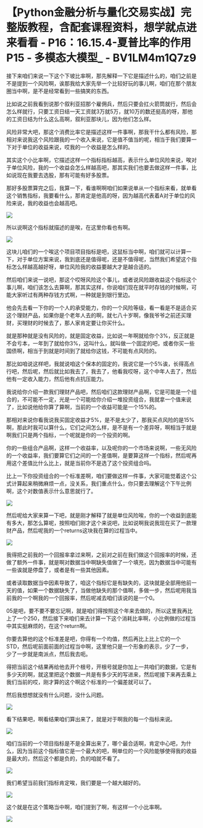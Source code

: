 # 【Python金融分析与量化交易实战】完整版教程，含配套课程资料，想学就点进来看看 - P16：16.15.4-夏普比率的作用P15 - 多模态大模型_ - BV1LM4m1Q7z9

接下来咱们来说一下这个下坡比率啊，那先解释一下它是描述什么的，咱们之前是不是提到一个风险啊，诶那我给大家先举一个比较好玩的事儿啊，咱们在那个朋友圈当中啊，是不是经常看到一些搞笑的东西。

比如说之前我看到说那个叙利亚招那个雇佣兵，然后只要会扛火箭筒就行，然后会怎么样就行，只要工资日结一天工资就3万就5万，就10万的数还挺高的呀，那他的工资日结为什么这么高啊，叙利亚那块儿，因为他们怎么样。

风险非常大吧，那这个消费比率它是描述这样一件事啊，那我干什么都有风险，那相对来说我这个风险跟我的一个收入来说，它是值不值当的呢，相当于我们要算一下对于单位的收益来说，哎我的一个收益是怎么样的。

其实这个小比率啊，它描述这样一个指标指标越高，表示什么单位风险来说，唉对于单位风险，我的一个收益会怎么样越高吧，那其实我们也要去做这样一件事，比如说现在我要去选股，那有可能有好多股票。

那好多股票算完之后，我算一下，看谁啊啊咱们如果说单从一个指标来看，就单看这个销售指标，我要看什么，那肯定是他高的呀，因为越高代表着A对于单位的风险来说，我的收益也会越高吧。



![](img/6fe6edd61de4906874e4d948312dba8c_1.png)

所以说啊这个指标就描述的是唉，在这里你看也有啊。

![](img/6fe6edd61de4906874e4d948312dba8c_3.png)

这块儿咱们的一个唉这个项目项目指标是吧，这鼠标当中啊，咱们就可以计算一下，对于单位方案来说，我到底还是值得呢，还是不值得呢，当然我们希望这个指标怎么样越高越好呀，单位风险我的收益要越大才是越合适的。

然后咱们来说一说吧，那这个哎呀风险这个事儿，或者说风险跟收益这个指标这个事儿啊，咱们该怎么去算啊，那其实这样，你说咱们现在就平时存钱的时候啊，可能大家听过有两种存钱方式啊，一种就是到银行里边。

他会先去看一下你的一个人的承受能力，你的一个风险等级，看一看是不是适合买这个理财产品，如果你是个老年人去的啊，就七八十岁啊，像我爷爷之前还买理财，买理财的时候去了，那人家肯定要让你买什么。

就是那种就是没有风险的，就是固定收益，比如说一年啊就给你个3%，反正就是不会亏本，一年到了就给你3%，这叫什么，就叫做一个固定的吧，或者你买一些国债啊，相当于到就是时间到了就给你这钱，不可能有点风险的。

那比如咱说这样吧，我就说咱这个保本的固定的，我说它是一个5%诶，长得高点行吧，然后呢，然后就比如我去了，我去了，他看我哎呀，这个中年人去了，然后他有一定收入能力，然后他有点抗压能力。

我说给你介绍一款我们理财产品吧，然后咱们这款理财产品啊，它是可能是一个组合的，不可能不一定，光是一个可能给你介绍一堆投资组合，我就拿一个值来说了，比如说他给你算了算啊，当前的一个收益可能是一个15%的。

那相对来说你看我说我买固定收益才5%，是不是太少了，那我买点风险的是15%啊，那此时我可以算什么，它们之间怎么样，是不是有一个差异呀，啊相当于就是啊我们只是两个指标，一个呢就是你的一个投资的啊。

你的一些组合产品啊，这样一个收益率，以及呢你的一个市场来说啊，一些无风险的一个收益率，我们要算它们之间的一个差值啊，是要算这样一个指标，然后呢再用这个差值比什么比上，就是当前你不是选了这个投资组合吗。

比上一下你投资组合的一个标准差啊，咱们要做这样一件事，大家可能觉着这个公式计算起来稍微麻烦一点，没关系，我们重点什么，你只要去理解这个下午比例啊，这个对数值表示什么意思就行了。



![](img/6fe6edd61de4906874e4d948312dba8c_5.png)

然后呢给大家来算一下吧，就是刚才解释了就是单位风险唉，你的一个收益到底能有多大，那怎么算呢，按照咱们刚才这个来说吧，比如说啊我说我现在买了一款理财产品，然后呢我的一个returns这块我在算的过程当中。



![](img/6fe6edd61de4906874e4d948312dba8c_7.png)

我得把之前我的一个回报率拿过来啊，之前对之前在我们做这个回报率的时候，还做了额外一件事，就是啊对数据当中啊缺失值做了一个填充，因为数据当中可能有一些诶就是停盘了，或者是有一些其他因素。

或者读取数据当中因素导致了，咱这个指标它是有缺失的，这块就是全部用他前一天的值，如果一个数据缺失了，当做他缺失的那个值啊，多做一步，然后呢用我当前我的一个啊我的一个回报率，然后呢减去咱们该说的是一个0。

05是吧，要不要不要忘记啊，就是咱们得按照这个年来去做的，所以这里我再比上了一个250，然后接下来咱们来去计算一下这个消耗比率啊，小比例做的过程当中其实挺麻烦的，在这个return啊。

你要去算他的这个标准差是吧，你得有一个均值，然后再比上比上它的一个STD，然后呢前面前面的过程当中啊，这里他只是一个形象的表示，少了一步，少了一步就是南派点，然后我去呃。

得把当前这个结果再给他去开个根号，开根号就是你加上一共咱们的数据，它是有多少天的啊，就这里把这个数据一共是有多少天的写进来，然后呢接下来再去乘上我们当前的哎，刚才算的这个啊这个标准的一个偏差就可以了。

然后我想想就没有什么问题，没什么问题。

![](img/6fe6edd61de4906874e4d948312dba8c_9.png)

看下结果吧，啊看结果咱们算出来了，就是对于啊我的每一个指标来说。

![](img/6fe6edd61de4906874e4d948312dba8c_11.png)

咱们当前的一个项目指标是不是全算出来了，哪个最合适啊，肯定中心吧，为什么，因为当前这个指标值它是一个最大的吧，啊单位的一个风险能够使得我的收益是最大的，然后这个都是负的，负的咱就不看了。



![](img/6fe6edd61de4906874e4d948312dba8c_13.png)

我们希望当前我们指标肯定唉，我们要是一个越大越好的。

![](img/6fe6edd61de4906874e4d948312dba8c_15.png)

这个就是在这个策略当中啊，咱们提到了啊，有这样一个小比率啊。

![](img/6fe6edd61de4906874e4d948312dba8c_17.png)